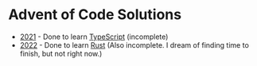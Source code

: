 # Advent of Code Solutions

* [2021](https://adventofcode.com/2021) - Done to learn [TypeScript](https://www.typescriptlang.org/) (incomplete)
* [2022](https://adventofcode.com/2022) - Done to learn [Rust](https://www.rust-lang.org/) (Also incomplete.  I dream of finding time to finish, but not right now.)
